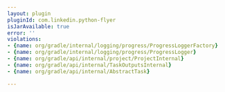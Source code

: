 ```yaml
---
layout: plugin
pluginId: com.linkedin.python-flyer
isJarAvailable: true
error: ''
violations:
- {name: org/gradle/internal/logging/progress/ProgressLoggerFactory}
- {name: org/gradle/internal/logging/progress/ProgressLogger}
- {name: org/gradle/api/internal/project/ProjectInternal}
- {name: org/gradle/api/internal/TaskOutputsInternal}
- {name: org/gradle/api/internal/AbstractTask}

---
```

